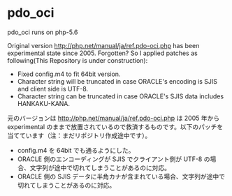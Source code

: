 pdo_oci
=======

pdo_oci runs on php-5.6

Original version <http://php.net/manual/ja/ref.pdo-oci.php> has been experimental 
state since 2005. Forgotten? So I applied patches as following(This Repository is under construction):
* Fixed config.m4 to fit 64bit version.
* Character string will be truncated in case ORACLE's encoding is SJIS and client side is UTF-8.
* Character string can be truncated in case ORACLE's SJIS data includes HANKAKU-KANA.

元のバージョンは <http://php.net/manual/ja/ref.pdo-oci.php> は 2005 年から 
experimental のままで放置されているので救済するものです。以下のパッチを
当てています（注：まだリポジトリ作成途中です）。
* config.m4 を 64bit でも通るようにした。
* ORACLE 側のエンコーディングが SJIS でクライアント側が UTF-8 の場合、文字列が途中で切れてしまうことがあるのに対応。
* ORACLE 側の SJIS データに半角カナが含まれている場合、文字列が途中で切れてしまうことがあるのに対応。
